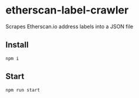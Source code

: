 # etherscan-label-crawler

Scrapes Etherscan.io address labels into a JSON file

## Install

```
npm i
```

## Start

```
npm run start
```